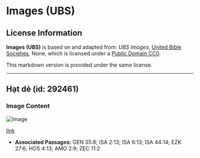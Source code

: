 # Images (UBS)

## License Information

**Images (UBS)** is based on and adapted from: _UBS Images_, [United Bible Societies](https://unitedbiblesocieties.org/), None, which is licensed under a [Public Domain CC0](https://creativecommons.org/public-domain/cc0/).

This markdown version is provided under the same license.



--------------------------------

## Hạt dẻ (id: 292461)

### Image Content

![Image](https://cdn.aquifer.bible/aquifer-content/resources/Media/WEB-0004_acorn.jpg)

[link](https://cdn.aquifer.bible/aquifer-content/resources/Media/WEB-0004_acorn.jpg)

* **Associated Passages:** GEN 35:8; ISA 2:13; ISA 6:13; ISA 44:14; EZK 27:6; HOS 4:13; AMO 2:9; ZEC 11:2

